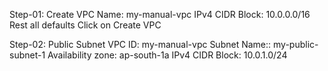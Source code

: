 Step-01: Create VPC
    Name: my-manual-vpc
    IPv4 CIDR Block: 10.0.0.0/16
    Rest all defaults
    Click on Create VPC

Step-02: Public Subnet
    VPC ID: my-manual-vpc
    Subnet Name:: my-public-subnet-1
    Availability zone: ap-south-1a
    IPv4 CIDR Block: 10.0.1.0/24

